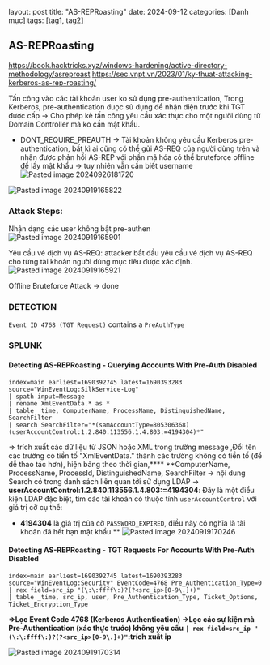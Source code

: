 
layout: post
title: "AS-REPRoasting"
date: 2024-09-12
categories: [Danh mục]
tags: [tag1, tag2]

## AS-REPRoasting

https://book.hacktricks.xyz/windows-hardening/active-directory-methodology/asreproast
https://sec.vnpt.vn/2023/01/ky-thuat-attacking-kerberos-as-rep-roasting/

Tấn công vào các tài khoản user ko sử dụng pre-authentication, Trong Kerberos, pre-authentication đuọc sử dụng để nhận diện trước khi TGT được cấp -> Cho phép kẻ tấn công yêu cầu xác thực cho một người dùng từ Domain Controller mà ko cần mật khẩu.

- DONT_REQUIRE_PREAUTH -> Tài khoản không yêu cầu Kerberos pre-authentication, bất kì ai cũng có thể gửi AS-REQ của người dùng trên và nhận được phản hồi AS-REP với phần mã hóa có thể bruteforce offline để lấy mật khẩu -> tuy nhiên vẫn cần biết username 
![Pasted image 20240926181720](https://github.com/user-attachments/assets/36508262-2adc-4143-8174-7b6988300811)

![Pasted image 20240919165822](https://github.com/user-attachments/assets/fb675248-0421-49b0-9a85-f777c441c564)

### Attack Steps:
Nhận dạng các user không bật pre-authen
![Pasted image 20240919165901](https://github.com/user-attachments/assets/73e18b22-9585-4217-b797-e38acb0ad956)

Yêu cầu vé dịch vụ AS-REQ: attacker bắt đầu yêu cầu vé dịch vụ AS-REQ cho từng tài khoản người dùng mục tiêu được xác định.
![Pasted image 20240919165921](https://github.com/user-attachments/assets/9b4b3446-0231-45b9-ae0e-c3f5b1286a81)

Offline Bruteforce Attack -> done

### DETECTION

`Event ID 4768 (TGT Request)` contains a `PreAuthType`

### SPLUNK
#### Detecting AS-REPRoasting - Querying Accounts With Pre-Auth Disabled
```shell-session
index=main earliest=1690392745 latest=1690393283 source="WinEventLog:SilkService-Log" 
| spath input=Message 
| rename XmlEventData.* as * 
| table _time, ComputerName, ProcessName, DistinguishedName, SearchFilter 
| search SearchFilter="*(samAccountType=805306368)(userAccountControl:1.2.840.113556.1.4.803:=4194304)*"
```

 => trích xuất các dữ liệu từ JSON hoặc XML trong trường message ,Đổi tên các trường có tiền tố "XmlEventData." thành các trường không có tiền tố (để dễ thao tác hơn), hiện bảng theo thời gian,**** 
**ComputerName, ProcessName, ProcessId, DistinguishedName, SearchFilter -> nội dung Search có trong danh sách liên quan tới sử dụng LDAP -> **userAccountControl:1.2.840.113556.1.4.803:=4194304**: Đây là một điều kiện LDAP đặc biệt, tìm các tài khoản có thuộc tính `userAccountControl` với giá trị cờ cụ thể:
- **4194304** là giá trị của cờ `PASSWORD_EXPIRED`, điều này có nghĩa là tài khoản đã hết hạn mật khẩu
**
![Pasted image 20240919170246](https://github.com/user-attachments/assets/4aa7056b-5b3e-477f-9aad-fa5488df5d3c)

#### Detecting AS-REPRoasting - TGT Requests For Accounts With Pre-Auth Disabled
```shell-session
index=main earliest=1690392745 latest=1690393283 source="WinEventLog:Security" EventCode=4768 Pre_Authentication_Type=0
| rex field=src_ip "(\:\:ffff\:)?(?<src_ip>[0-9\.]+)"
| table _time, src_ip, user, Pre_Authentication_Type, Ticket_Options, Ticket_Encryption_Type
```


**=>Lọc Event Code 4768 (Kerberos Authentication) ->Lọc các sự kiện mà Pre-Authentication (xác thực trước) không yêu cầu**
**`| rex field=src_ip "(\:\:ffff\:)?(?<src_ip>[0-9\.]+)"`:trích xuất ip**

![Pasted image 20240919170314](https://github.com/user-attachments/assets/dec8e5e2-f020-4139-9d34-8c4df37769c6)
